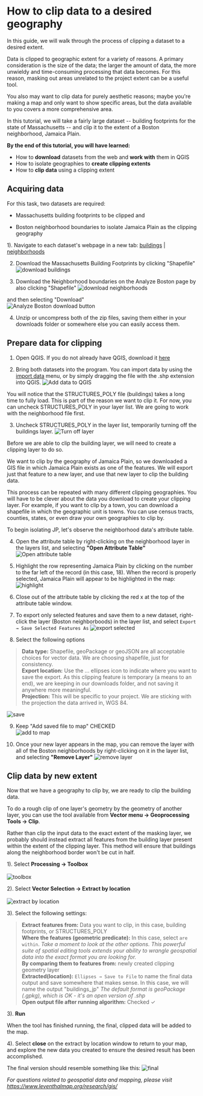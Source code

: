 [](guide.md "yes")


# How to clip data to a desired geography

In this guide, we will walk through the process of clipping a dataset to a desired extent.

Data is clipped to geographic extent for a variety of reasons. A primary consideration is the size of the data; the larger the amount of data, the more unwieldy and time-consuming processing that data becomes. For this reason, masking out areas unrelated to the project extent can be a useful tool.

You also may want to clip data for purely aesthetic reasons; maybe you're making a map and only want to show specific areas, but the data available to you covers a more comprehensive area.

In this tutorial, we will take a fairly large dataset -- building footprints for the state of Massachusetts -- and clip it to the extent of a Boston neighborhood, Jamaica Plain.





**By the end of this tutorial, you will have learned:**
- How to **download** datasets from the web and **work with** them in QGIS
- How to isolate geographies to **create clipping extents**
- How to **clip data** using a clipping extent


## Acquiring data 

For this task, two datasets are required:

- Massachusetts building footprints to be clipped and

- Boston neighborhood boundaries to isolate Jamaica Plain as the clipping geography


1). Navigate to each dataset's webpage in a new tab: [buildings](https://docs.digital.mass.gov/dataset/massgis-data-building-structures-2-d "MassGIS building footprint dataset record") | [neighborhoods](https://data.boston.gov/dataset/boston-neighborhoods "Analyze Boston neighborhood dataset record")

2. Download the Massachusetts Building Footprints by clicking "Shapefile"
![download buildings](https://geoservices.leventhalmap.org/docs/media/img/download-buildings.png)

3. Download the Neighborhood boundaries on the Analyze Boston page by also clicking "Shapefile"
![download neighborhoods](https://geoservices.leventhalmap.org/docs/media/img/download-neighborhoods.png)

and then selecting "Download" <br>
![Analyze Boston download button](https://geoservices.leventhalmap.org/docs/media/img/download-ab.png)

4. Unzip or uncompress both of the zip files, saving them either in your downloads folder or somewhere else you can easily access them.


## Prepare data for clipping 

1. Open QGIS. If you do not already have QGIS, download it [here](https://qgis.org/en/site/forusers/download.html "QGIS download")

2. Bring both datasets into the program. You can import data by using the [import data](https://guides.library.duke.edu/QGIS/ImportData "import data qgis") menu, or by simply dragging the file with the .shp extension into QGIS.
![Add data to QGIS](https://geoservices.leventhalmap.org/docs/media/gif/add-data.gif)

You will notice that the STRUCTURES_POLY file (buildings) takes a long time to fully load. This is part of the reason we want to clip it. For now, you can uncheck STRUCTURES_POLY in your layer list. We are going to work with the neighborhood file first.

3. Uncheck STRUCTURES_POLY in the layer list, temporarily turning off the buildings layer.
![Turn off layer](https://geoservices.leventhalmap.org/docs/media/gif/turn-off-layer.gif)


Before we are able to clip the building layer, we will need to create a clipping layer to do so.

We want to clip by the geography of Jamaica Plain, so we downloaded a GIS file in which Jamaica Plain exists as one of the features. We will export just that feature to a new layer, and use that new layer to clip the building data.

This process can be repeated with many different clipping geographies. You will have to be clever about the data you download to create your clipping layer. For example, if you want to clip by a town, you can download a shapefile in which the geographic unit is towns. You can use census tracts, counties, states, or even draw your own geographies to clip by.

To begin isolating JP, let's observe the neighborhood data's attribute table.

4. Open the attribute table by right-clicking on the neighborhood layer in the layers list, and selecting **"Open Attribute Table"**
![Open attribute table](https://geoservices.leventhalmap.org/docs/media/gif/open-attribute-table.gif)

5. Highlight the row representing Jamaica Plain by clicking on the number to the far left of the record (in this case, 18). When the record is properly selected, Jamaica Plain will appear to be highlighted in the map:
![highlight](https://geoservices.leventhalmap.org/docs/media/img/highlight.png)

6. Close out of the attribute table by clicking the red x at the top of the attribute table window.

7. To export only selected features and save them to a new dataset, right-click the layer (Boston neighborboods) in the layer list, and select `Export → Save Selected Features As`
![export selected](https://geoservices.leventhalmap.org/docs/media/img/export-selected.png)

8. Select the following options

> **Data type:** Shapefile, geoPackage or geoJSON are all acceptable choices for vector data. We are choosing shapefile, just for consistency. <br>
> **Export location:** Use the ... ellipses icon to indicate where you want to save the export. As this clipping feature is temporary (a means to an end), we are keeping in our downloads folder, and not saving it anywhere more meaningful. <br>
> **Projection:** This will be specific to your project. We are sticking with the projection the data arrived in, WGS 84.

![save](https://geoservices.leventhalmap.org/docs/media/img/save.png)

9. Keep "Add saved file to map" CHECKED <br>
![add to map](https://geoservices.leventhalmap.org/docs/media/img/add-to-map.png)

10. Once your new layer appears in the map, you can remove the layer with all of the Boston neighborhoods by right-clicking on it in the layer list, and selecting **"Remove Layer"**
![remove layer](https://geoservices.leventhalmap.org/docs/media/gif/remove-layer.gif)

## Clip data by new extent 

Now that we have a geography to clip by, we are ready to clip the building data.

To do a rough clip of one layer's geometry by the geometry of another layer, you can use the tool available from **Vector menu → Geoprocessing Tools → Clip**.

Rather than clip the input data to the exact extent of the masking layer, we probably should instead extract all features from the building layer present within the extent of the clipping layer. This method will ensure that buildings along the neighborhood border won't be cut in half.


1). Select **Processing → Toolbox** <br><br>
![toolbox](https://geoservices.leventhalmap.org/docs/media/img/toolbox.png)


2). Select **Vector Selection → Extract by location** <br><br>
![extract by location](https://geoservices.leventhalmap.org/docs/media/img/extract-location.png)

3). Select the following settings:

> **Extract features from:** Data you want to clip, in this case, building footprints, or STRUCTURES_POLY <br>
> **Where the features (geometric predicate):** In this case, select `are within`. *Take a moment to look at the other options. This powerful suite of spatial editing tools extends your ability to wrangle geospatial data into the exact format you are looking for.*<br>
> **By comparing them to features from:** newly created clipping geometry layer <br>
> **Extracted(location):** `Ellipses → Save to File` to name the final data output and save somewhere that makes sense. In this case, we will name the output "buildings_jp" *The default format is geoPackage (.gpkg), which is OK - it's an open version of .shp* <br>
> **Open output file after running algorithm:** Checked ✓

3). **Run**

When the tool has finished running, the final, clipped data will be added to the map.

4). Select **close** on the extract by location window to return to your map, and explore the new data you created to ensure the desired result has been accomplished.

The final version should resemble something like this:
![final](https://geoservices.leventhalmap.org/docs/media/img/final.png)


*For questions related to geospatial data and mapping, please visit https://www.leventhalmap.org/research/gis/*
